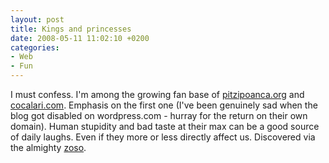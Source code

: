 ```yaml
---
layout: post
title: Kings and princesses
date: 2008-05-11 11:02:10 +0200
categories:
- Web
- Fun
---
```

<p>I must confess. I'm among the growing fan base of <a href="http://pitzipoanca.org/">pitzipoanca.org</a> and <a href="http://cocalari.com/">cocalari.com</a>. Emphasis on the first one (I've been genuinely sad when the blog got disabled on wordpress.com - hurray for the return on their own domain). Human stupidity and bad taste at their max can be a good source of daily laughs. Even if they more or less directly affect us. Discovered via the almighty <a href="http://zoso.ro">zoso</a>.</p>

